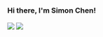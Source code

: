 ### Hi there, I'm Simon Chen!

<!-- card from https://github.com/anuraghazra/github-readme-stats -->

<a>
<img align="center" src="https://github-readme-stats.vercel.app/api?username=Simon-Chenzw&include_all_commits=true&count_private=true&hide=prs,issues&show_icons=true&theme=graywhite&hide_border=true" />
</a>

<a>
<img align="center" src="https://github-readme-stats.vercel.app/api/top-langs?username=Simon-Chenzw&layout=compact&theme=graywhite&hide_border=true" />
</a>

<!--
**Simon-Chenzw/Simon-Chenzw** is a ✨ _special_ ✨ repository because its `README.md` (this file) appears on your GitHub profile.

Here are some ideas to get you started:

- 🔭 I’m currently working on ...
- 🌱 I’m currently learning ...
- 👯 I’m looking to collaborate on ...
- 🤔 I’m looking for help with ...
- 💬 Ask me about ...
- 📫 How to reach me: ...
- 😄 Pronouns: ...
- ⚡ Fun fact: ...
-->
